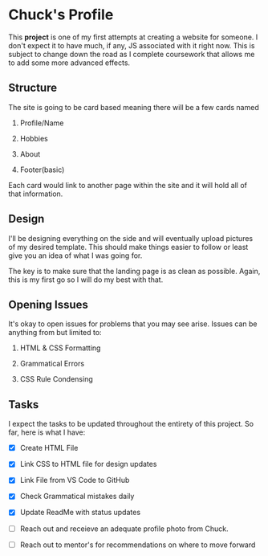 # Chuck's Profile


This **project** is one of my first attempts at creating a website for someone. I don't expect it to have much, if any, JS associated with it right now. This is subject to change down the road as I complete coursework that allows me to add some more advanced effects.  
 





## Structure


The site is going to be card based meaning there will be a few cards named

1. Profile/Name

1. Hobbies

1. About

1. Footer(basic)

Each card would link to another page within the site and it will hold all of that information. 



## Design


I'll be designing everything on the side and will eventually upload pictures of my desired template. This should make things easier to follow or least give you an idea of what I was going for.

The key is to make sure that the landing page is as clean as possible. Again, this is my first go so I will do my best with that.



## Opening Issues


It's okay to open issues for problems that you may see arise. Issues can be anything from but limited to:

1. HTML & CSS Formatting

1. Grammatical Errors

1. CSS Rule Condensing


## Tasks

I expect the tasks to be updated throughout the entirety of this project. So far, here is what I have:

- [x] Create HTML File

- [x] Link CSS to HTML file for design updates

- [x] Link File from VS Code to GitHub

- [x] Check Grammatical mistakes daily

- [x] Update ReadMe with status updates

- [ ] Reach out and receieve an adequate profile photo from Chuck.  

- [ ] Reach out to mentor's for recommendations on where to move forward

